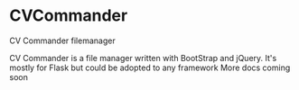 # CVCommander
CV Commander filemanager

CV Commander is a file manager written with BootStrap and jQuery. It's mostly for Flask but could be adopted to any framework
More docs coming soon
